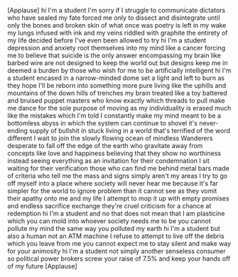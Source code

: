 
[Applause]
hi I&#39;m a student I&#39;m sorry if I struggle
to communicate dictators who have sealed
my fate forced me only to dissect and
disintegrate until only the bones and
broken skin of what once was poetry is
left in my wake my lungs infused with
ink and my veins riddled with graphite
the entirety of my life decided before
I&#39;ve even been allowed to try hi I&#39;m a
student depression and anxiety root
themselves into my mind like a cancer
forcing me to believe that suicide is
the only answer encompassing my brain
like barbed wire are not designed to
keep the world out but designs keep me
in deemed a burden by those who wish for
me to be artificially intelligent hi I&#39;m
a student encased in a narrow-minded
dome set a light and left to burn as
they hope I&#39;ll be reborn into something
more pure living like the uphills and
mountains of the down hills of trenches
my brain treated like a toy battered and
bruised puppet masters who know exactly
which threads to pull make me dance for
the sole purpose of moving as my
individuality is erased
much like the mistakes which I&#39;m told I
constantly make my mind meant to be a
bottomless abyss in which the system can
continue to shovel it&#39;s never-ending
supply of bullshit in stuck living in a
world that&#39;s terrified of the word
different I wait to join the slowly
flowing ocean of mindless Wanderers
desperate to fall off the edge of the
earth who gravitate away from concepts
like love and happiness believing that
they show no worthiness instead seeing
everything as an invitation for their
condemnation I sit waiting for their
verification those who can find me
behind metal bars made of criteria who
tell me the mass and signs simply aren&#39;t
my areas I try to go off myself into a
place where society will never hear me
because it&#39;s far simpler for the world
to ignore problem than it cannot see as
they vomit their apathy onto me and my
life I attempt to mop it up with empty
promises and endless sacrifice exchange
they&#39;re cruel criticism for a chance at
redemption hi I&#39;m a student and no that
does not mean that I am plasticine which
you can mold into whoever society needs
me to be
you cannot pollute my mind the same way
you polluted my earth hi I&#39;m a student
but also a human not an ATM machine
I refuse to attempt to live off the
debris which you leave from me you
cannot expect me to stay silent and make
way for your animosity hi I&#39;m a student
not simply another senseless consumer so
political power brokers screw your raise
of 7.5% and keep your hands off of my
future
[Applause]
